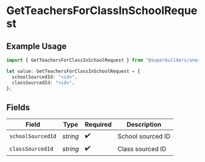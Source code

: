 # GetTeachersForClassInSchoolRequest

## Example Usage

```typescript
import { GetTeachersForClassInSchoolRequest } from "@superbuilders/oneroster/models/operations";

let value: GetTeachersForClassInSchoolRequest = {
  schoolSourcedId: "<id>",
  classSourcedId: "<id>",
};
```

## Fields

| Field              | Type               | Required           | Description        |
| ------------------ | ------------------ | ------------------ | ------------------ |
| `schoolSourcedId`  | *string*           | :heavy_check_mark: | School sourced ID  |
| `classSourcedId`   | *string*           | :heavy_check_mark: | Class sourced ID   |